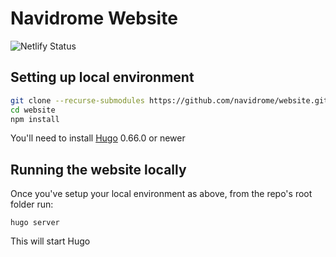 # Navidrome Website

![Netlify Status](https://api.netlify.com/api/v1/badges/fc69beaf-8f79-41a0-9032-5dc4e9221acf/deploy-status)

## Setting up local environment

```bash
git clone --recurse-submodules https://github.com/navidrome/website.git
cd website
npm install
```

You'll need to install [Hugo](https://gohugo.io/) 0.66.0 or newer

## Running the website locally

Once you've setup your local environment as above, from the repo's root folder run:

```
hugo server
```

This will start Hugo
